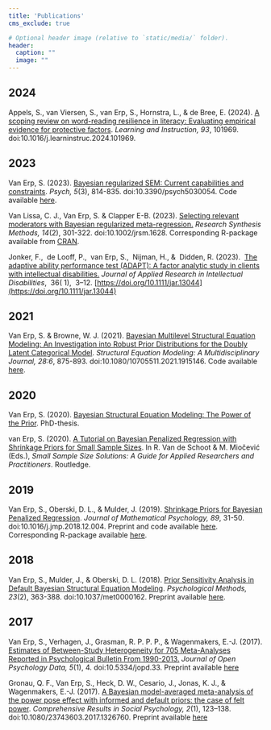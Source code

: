 ```yaml
---
title: 'Publications'
cms_exclude: true

# Optional header image (relative to `static/media/` folder).
header:
  caption: ""
  image: ""
---
```


## 2024

Appels, S., van Viersen, S., van Erp, S., Hornstra, L., & de Bree, E. (2024). [A scoping review on word-reading resilience in literacy: Evaluating empirical evidence for protective factors](https://www.sciencedirect.com/science/article/pii/S0959475224000963). *Learning and Instruction, 93*, 101969. doi:10.1016/j.learninstruc.2024.101969. 


## 2023

Van Erp, S. (2023). [Bayesian regularized SEM: Current capabilities and constraints](https://www.mdpi.com/2624-8611/5/3/54). *Psych, 5*(3), 814-835. doi:10.3390/psych5030054. Code available [here](https://github.com/sara-vanerp/BRSsoftware).

Van Lissa, C. J., Van Erp, S. & Clapper E-B. (2023). [Selecting relevant moderators with Bayesian regularized meta-regression.](https://onlinelibrary.wiley.com/doi/full/10.1002/jrsm.1628) *Research Synthesis Methods, 14*(2), 301-322. doi:10.1002/jrsm.1628. Corresponding R-package available from [CRAN](https://cran.r-project.org/web/packages/pema/index.html).

Jonker, F.,  de Looff, P.,  van Erp, S.,  Nijman, H., &  Didden, R. (2023).  [The adaptive ability performance test (ADAPT): A factor analytic study in clients with intellectual disabilities.](https://onlinelibrary.wiley.com/action/showCitFormats?doi=10.1111%2Fjar.13044) _Journal of Applied Research in Intellectual Disabilities_,  36( 1),  3–12. [https://doi.org/10.1111/jar.13044](https://doi.org/10.1111/jar.13044)

## 2021

Van Erp, S. & Browne, W. J. (2021). [Bayesian Multilevel Structural Equation Modeling: An Investigation into Robust Prior Distributions for the Doubly Latent Categorical Model](https://www.tandfonline.com/doi/full/10.1080/10705511.2021.1915146). *Structural Equation Modeling: A Multidisciplinary Journal, 28:6*, 875-893. doi:10.1080/10705511.2021.1915146. Code available [here](https://osf.io/pq8gm/).


## 2020

Van Erp, S. (2020). [Bayesian Structural Equation Modeling: The Power of the Prior](https://research.tilburguniversity.edu/en/publications/bayesian-structural-equation-modeling-the-power-of-the-prior). PhD-thesis. 

van Erp, S. (2020). [A Tutorial on Bayesian Penalized Regression with Shrinkage Priors for Small Sample Sizes](https://library.oapen.org/bitstream/handle/20.500.12657/22385/9780367221898_text%20(1).pdf?sequence=1#page=85). In R. Van de Schoot & M. Miočević (Eds.), *Small Sample Size Solutions: A Guide for Applied Researchers and Practitioners*. Routledge.


## 2019 

Van Erp, S., Oberski, D. L., & Mulder, J. (2019). [Shrinkage Priors for Bayesian Penalized Regression](https://www.sciencedirect.com/science/article/abs/pii/S0022249618300567). *Journal of Mathematical Psychology, 89*, 31-50. doi:10.1016/j.jmp.2018.12.004. Preprint and code available [here](https://osf.io/bf5up/files/). Corresponding R-package available [here](https://github.com/sara-vanerp/bayesreg).

## 2018

Van Erp, S., Mulder, J., & Oberski, D. L. (2018). [Prior Sensitivity Analysis in Default Bayesian Structural Equation Modeling](https://psycnet.apa.org/record/2017-52406-001). *Psychological Methods, 23*(2), 363-388. doi:10.1037/met0000162. Preprint available [here](https://psyarxiv.com/5j3m9/).

## 2017

Van Erp, S., Verhagen, J., Grasman, R. P. P. P., & Wagenmakers, E.-J. (2017). [Estimates of Between-Study Heterogeneity for 705 Meta-Analyses Reported in Psychological Bulletin From 1990-2013.](https://openpsychologydata.metajnl.com/articles/10.5334/jopd.33/) *Journal of Open Psychology Data, 5*(1), 4. doi:10.5334/jopd.33. Preprint available [here](https://psyarxiv.com/myu9c/)


Gronau, Q. F., Van Erp, S., Heck, D. W., Cesario, J., Jonas, K. J., & Wagenmakers, E.-J. (2017). [A Bayesian model-averaged meta-analysis of the power pose effect with informed and default priors: the case of felt power](https://www.tandfonline.com/doi/abs/10.1080/23743603.2017.1326760). *Comprehensive Results in Social Psychology, 2*(1), 123–138. doi:10.1080/23743603.2017.1326760. Preprint available [here](https://osf.io/preprints/metaarxiv/heamz/)

